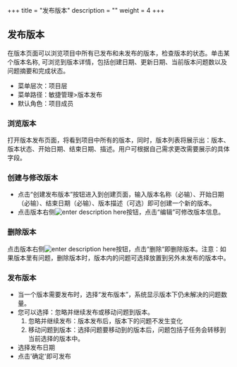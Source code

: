 ﻿+++
title = "发布版本"
description = ""
weight = 4
+++

<h2 id="1">发布版本</h2>

在版本页面可以浏览项目中所有已发布和未发布的版本，检查版本的状态。单击某个版本名称, 可浏览到版本详情，包括创建日期、更新日期、当前版本问题数以及问题摘要和完成状态。
- 菜单层次：项目层
- 菜单路径：敏捷管理>版本发布
- 默认角色：项目成员

### 浏览版本

打开版本发布页面，将看到项目中所有的版本，同时，版本列表将展示出：版本、版本状态、开始日期、结束日期、描述。用户可根据自己需求更改需要展示的具体字段。

### 创建与修改版本

- 点击“创建发布版本”按钮进入到创建页面，输入版本名称（必输）、开始日期（必输）、结束日期（必输）、版本描述（可选）即可创建一个新的版本。
-  点击版本右侧![enter description here](/docs/user-guide/scrum/imge/image1.png "image1")按钮，点击“编辑”可修改版本信息。

### 删除版本

点击版本右侧![enter description here](/docs/user-guide/scrum/imge/image1.png "image1")按钮，点击“删除“即删除版本。注意：如果版本里有问题，删除版本时，版本内的问题可选择放置到另外未发布的版本中。

### 发布版本
- 当一个版本需要发布时，选择“发布版本”，系统显示版本下仍未解决的问题数量。
- 您可以选择：忽略并继续发布或移动问题到版本。
	1. 忽略并继续发布：版本发布后，版本下的问题不发生变化
	2. 移动问题到版本：选择问题要移动到的版本后，问题包括子任务会转移到当前选择的版本中。
- 选择发布日期
- 点击'确定'即可发布